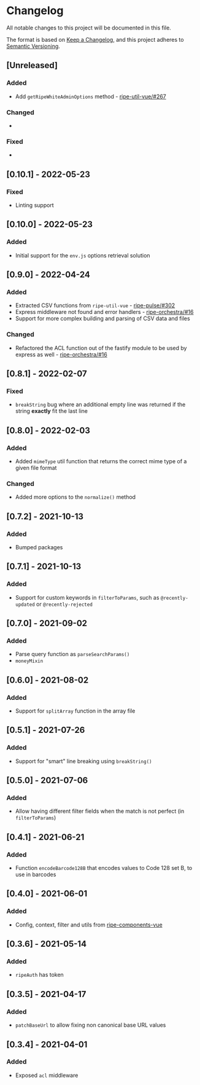 # Changelog

All notable changes to this project will be documented in this file.

The format is based on [Keep a Changelog](https://keepachangelog.com/en/1.0.0/),
and this project adheres to [Semantic Versioning](https://semver.org/spec/v2.0.0.html).

## [Unreleased]

### Added

* Add `getRipeWhiteAdminOptions` method - [ripe-util-vue/#267](https://github.com/ripe-tech/ripe-util-vue/issues/267)

### Changed

*

### Fixed

*

## [0.10.1] - 2022-05-23

### Fixed

* Linting support

## [0.10.0] - 2022-05-23

### Added

* Initial support for the `env.js` options retrieval solution

## [0.9.0] - 2022-04-24

### Added

* Extracted CSV functions from `ripe-util-vue` - [ripe-pulse/#302](https://github.com/ripe-tech/ripe-pulse/issues/302)
* Express middleware not found and error handlers - [ripe-orchestra/#16](https://github.com/ripe-tech/ripe-orchestra/issues/16)
* Support for more complex building and parsing of CSV data and files

### Changed

* Refactored the ACL function out of the fastify module to be used by express as well - [ripe-orchestra/#16](https://github.com/ripe-tech/ripe-orchestra/issues/16)

## [0.8.1] - 2022-02-07

### Fixed

* `breakString` bug where an additional empty line was returned if the string **exactly** fit the last line

## [0.8.0] - 2022-02-03

### Added

* Added `mimeType` util function that returns the correct mime type of a given file format

### Changed

* Added more options to the `normalize()` method

## [0.7.2] - 2021-10-13

### Added

* Bumped packages

## [0.7.1] - 2021-10-13

### Added

* Support for custom keywords in `filterToParams`, such as `@recently-updated` or `@recently-rejected`

## [0.7.0] - 2021-09-02

### Added

* Parse query function as `parseSearchParams()`
* `moneyMixin`

## [0.6.0] - 2021-08-02

### Added

* Support for `splitArray` function in the array file

## [0.5.1] - 2021-07-26

### Added

* Support for "smart" line breaking using `breakString()`

## [0.5.0] - 2021-07-06

### Added

* Allow having different filter fields when the match is not perfect (in `filterToParams`)

## [0.4.1] - 2021-06-21

### Added

* Function `encodeBarcode128B` that encodes values to Code 128 set B, to use in barcodes

## [0.4.0] - 2021-06-01

### Added

* Config, context, filter and utils from [ripe-components-vue](https://github.com/ripe-tech/ripe-components-vue)

## [0.3.6] - 2021-05-14

### Added

* `ripeAuth` has token

## [0.3.5] - 2021-04-17

### Added

* `patchBaseUrl` to allow fixing non canonical base URL values

## [0.3.4] - 2021-04-01

### Added

* Exposed `acl` middleware
